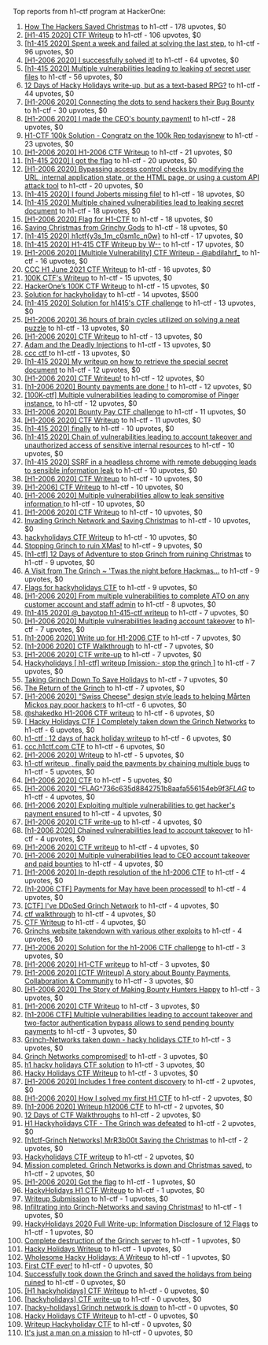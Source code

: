 Top reports from h1-ctf program at HackerOne:

1. [How The Hackers Saved Christmas](https://hackerone.com/reports/1069335) to h1-ctf - 178 upvotes, $0
2. [[H1-415 2020] CTF Writeup](https://hackerone.com/reports/776634) to h1-ctf - 106 upvotes, $0
3. [[h1-415 2020] Spent a week and failed at solving the last step.](https://hackerone.com/reports/781265) to h1-ctf - 96 upvotes, $0
4. [[H1-2006 2020] I successfully solved it!](https://hackerone.com/reports/887818) to h1-ctf - 64 upvotes, $0
5. [[h1-415 2020] Multiple vulnerabilities leading to leaking of secret user files](https://hackerone.com/reports/780036) to h1-ctf - 56 upvotes, $0
6. [12 Days of Hacky Holidays write-up, but as a text-based RPG?](https://hackerone.com/reports/1066851) to h1-ctf - 44 upvotes, $0
7. [[H1-2006 2020]  Connecting the dots to send hackers their Bug Bounty](https://hackerone.com/reports/889886) to h1-ctf - 30 upvotes, $0
8. [[H1-2006 2020] I made the CEO's bounty payment!](https://hackerone.com/reports/887816) to h1-ctf - 28 upvotes, $0
9. [H1-CTF 100k Solution - Congratz on the 100k Rep todayisnew](https://hackerone.com/reports/1216408) to h1-ctf - 23 upvotes, $0
10. [[H1-2006 2020] H1-2006 CTF Writeup](https://hackerone.com/reports/887611) to h1-ctf - 21 upvotes, $0
11. [[h1-415 2020] I got the flag](https://hackerone.com/reports/777099) to h1-ctf - 20 upvotes, $0
12. [[H1-2006 2020] Bypassing access control checks by modifying the URL, internal application state, or the HTML page, or using a custom API attack tool](https://hackerone.com/reports/895172) to h1-ctf - 20 upvotes, $0
13. [[h1-415 2020] I found Joberts missing file!](https://hackerone.com/reports/780676) to h1-ctf - 18 upvotes, $0
14. [[h1-415 2020] Multiple chained vulnerabilities lead to leaking secret document](https://hackerone.com/reports/777241) to h1-ctf - 18 upvotes, $0
15. [[H1-2006 2020] Flag for H1-CTF](https://hackerone.com/reports/888141) to h1-ctf - 18 upvotes, $0
16. [Saving Christmas from Grinchy Gods](https://hackerone.com/reports/1434017) to h1-ctf - 18 upvotes, $0
17. [[h1-415 2020] h1ctf{y3s_1m_c0sm1c_n0w}](https://hackerone.com/reports/781253) to h1-ctf - 17 upvotes, $0
18. [[h1-415 2020] H1-415 CTF Writeup by W--](https://hackerone.com/reports/780285) to h1-ctf - 17 upvotes, $0
19. [[H1-2006 2020] [Multiple Vulnerability] CTF Writeup - @abdilahrf_](https://hackerone.com/reports/888484) to h1-ctf - 16 upvotes, $0
20. [CCC H1 June 2021 CTF Writeup](https://hackerone.com/reports/1217114) to h1-ctf - 16 upvotes, $0
21. [100K CTF's Writeup](https://hackerone.com/reports/1216591) to h1-ctf - 15 upvotes, $0
22. [HackerOne’s 100K CTF Writeup](https://hackerone.com/reports/1218708) to h1-ctf - 15 upvotes, $0
23. [Solution for hackyholiday](https://hackerone.com/reports/1065495) to h1-ctf - 14 upvotes, $500
24. [[h1-415 2020] Solution for h1415's CTF challenge](https://hackerone.com/reports/776699) to h1-ctf - 13 upvotes, $0
25. [[H1-2006 2020]  36 hours of brain cycles utilized on solving a neat puzzle](https://hackerone.com/reports/889793) to h1-ctf - 13 upvotes, $0
26. [[H1-2006 2020] CTF Writeup](https://hackerone.com/reports/888939) to h1-ctf - 13 upvotes, $0
27. [Adam and the  Deadly  Injections](https://hackerone.com/reports/1217702) to h1-ctf - 13 upvotes, $0
28. [ccc ctf ](https://hackerone.com/reports/1216085) to h1-ctf - 13 upvotes, $0
29. [[h1-415 2020] My writeup on how to retrieve the special secret document](https://hackerone.com/reports/776684) to h1-ctf - 12 upvotes, $0
30. [[H1-2006 2020] CTF Writeup!](https://hackerone.com/reports/889293) to h1-ctf - 12 upvotes, $0
31. [[h1-2006 2020] Bounty payments are done !](https://hackerone.com/reports/895824) to h1-ctf - 12 upvotes, $0
32. [[100K-ctf] Multiple vulnerabilities leading to compromise of Pinger instance.](https://hackerone.com/reports/1215867) to h1-ctf - 12 upvotes, $0
33. [[H1-2006 2020] Bounty Pay CTF challenge](https://hackerone.com/reports/895798) to h1-ctf - 11 upvotes, $0
34. [[H1-2006 2020] CTF Writeup](https://hackerone.com/reports/893305) to h1-ctf - 11 upvotes, $0
35. [[h1-415 2020] finally](https://hackerone.com/reports/779910) to h1-ctf - 10 upvotes, $0
36. [[h1-415 2020] Chain of vulnerabilities leading to account takeover and unauthorized access of sensitive internal resources](https://hackerone.com/reports/781281) to h1-ctf - 10 upvotes, $0
37. [[h1-415 2020] SSRF in a headless chrome with remote debugging leads to sensible information leak](https://hackerone.com/reports/781295) to h1-ctf - 10 upvotes, $0
38. [[H1-2006 2020]   CTF Writeup](https://hackerone.com/reports/887766) to h1-ctf - 10 upvotes, $0
39. [[H1-2006] CTF Writeup](https://hackerone.com/reports/895778) to h1-ctf - 10 upvotes, $0
40. [[H1-2006 2020] Multiple vulnerabilities allow to leak sensitive information ](https://hackerone.com/reports/895202) to h1-ctf - 10 upvotes, $0
41. [[H1-2006 2020] CTF Writeup](https://hackerone.com/reports/888253) to h1-ctf - 10 upvotes, $0
42. [Invading Grinch Network and Saving Christmas](https://hackerone.com/reports/1065829) to h1-ctf - 10 upvotes, $0
43. [hackyholidays CTF Writeup](https://hackerone.com/reports/1069080) to h1-ctf - 10 upvotes, $0
44. [Stopping Grinch to ruin XMas!](https://hackerone.com/reports/1065485) to h1-ctf - 9 upvotes, $0
45. [[h1-ctf] 12 Days of Adventure to stop Grinch from ruining Christmas](https://hackerone.com/reports/1067087) to h1-ctf - 9 upvotes, $0
46. [A Visit from The Grinch ~ 'Twas the night before Hackmas...](https://hackerone.com/reports/1067912) to h1-ctf - 9 upvotes, $0
47. [Flags for hackyholidays CTF](https://hackerone.com/reports/1065516) to h1-ctf - 9 upvotes, $0
48. [[H1-2006 2020] From multiple vulnerabilities to complete ATO on any customer account and staff admin](https://hackerone.com/reports/894863) to h1-ctf - 8 upvotes, $0
49. [[h1-415 2020] @_bayotop h1-415-ctf writeup](https://hackerone.com/reports/779113) to h1-ctf - 7 upvotes, $0
50. [[H1-2006 2020]  Multiple vulnerabilities leading account takeover](https://hackerone.com/reports/887700) to h1-ctf - 7 upvotes, $0
51. [[h1-2006 2020] Write up for H1-2006 CTF](https://hackerone.com/reports/895772) to h1-ctf - 7 upvotes, $0
52. [[h1-2006 2020] CTF Walkthrough](https://hackerone.com/reports/895780) to h1-ctf - 7 upvotes, $0
53. [[H1-2006 2020] CTF write-up](https://hackerone.com/reports/894604) to h1-ctf - 7 upvotes, $0
54. [Hackyholidays [ h1-ctf] writeup [mission:- stop the grinch ]](https://hackerone.com/reports/1069396) to h1-ctf - 7 upvotes, $0
55. [Taking Grinch Down To Save Holidays](https://hackerone.com/reports/1067037) to h1-ctf - 7 upvotes, $0
56. [The Return of the Grinch](https://hackerone.com/reports/1433581) to h1-ctf - 7 upvotes, $0
57. [[H1-2006 2020]  "Swiss Cheese" design style leads to helping Mårten Mickos pay poor hackers](https://hackerone.com/reports/890272) to h1-ctf - 6 upvotes, $0
58. [@shakedko H1-2006 CTF writeup](https://hackerone.com/reports/894623) to h1-ctf - 6 upvotes, $0
59. [[ Hacky Holidays CTF ] Completely taken down the Grinch Networks](https://hackerone.com/reports/1066914) to h1-ctf - 6 upvotes, $0
60. [h1-ctf : 12 days of hack holiday writeup](https://hackerone.com/reports/1069175) to h1-ctf - 6 upvotes, $0
61. [ccc.h1ctf.com CTF](https://hackerone.com/reports/1215919) to h1-ctf - 6 upvotes, $0
62. [[H1-2006 2020] Writeup](https://hackerone.com/reports/894170) to h1-ctf - 5 upvotes, $0
63. [h1-ctf writeup , finally paid the payments by chaining multiple bugs](https://hackerone.com/reports/894110) to h1-ctf - 5 upvotes, $0
64. [[H1-2006 2020] CTF](https://hackerone.com/reports/887993) to h1-ctf - 5 upvotes, $0
65. [[H1-2006 2020]  ^FLAG^736c635d8842751b8aafa556154eb9f3$FLAG$](https://hackerone.com/reports/888331) to h1-ctf - 4 upvotes, $0
66. [[H1-2006 2020] Exploiting multiple vulnerabilities to get hacker's payment ensured](https://hackerone.com/reports/894949) to h1-ctf - 4 upvotes, $0
67. [[H1-2006 2020] CTF write-up](https://hackerone.com/reports/890555) to h1-ctf - 4 upvotes, $0
68. [[h1-2006 2020]  Chained vulnerabilities lead to account takeover](https://hackerone.com/reports/895650) to h1-ctf - 4 upvotes, $0
69. [[H1-2006 2020] CTF writeup](https://hackerone.com/reports/892632) to h1-ctf - 4 upvotes, $0
70. [[H1-2006 2020]  Multiple vulnerabilities lead to CEO account takeover and paid bounties](https://hackerone.com/reports/890196) to h1-ctf - 4 upvotes, $0
71. [[H1-2006 2020] In-depth resolution of the h1-2006 CTF](https://hackerone.com/reports/894174) to h1-ctf - 4 upvotes, $0
72. [[h1-2006 CTF] Payments for May have been processed!](https://hackerone.com/reports/894165) to h1-ctf - 4 upvotes, $0
73. [[CTF] I've DDoSed Grinch Network](https://hackerone.com/reports/1065493) to h1-ctf - 4 upvotes, $0
74. [ctf walkthrough](https://hackerone.com/reports/1065468) to h1-ctf - 4 upvotes, $0
75. [CTF Writeup](https://hackerone.com/reports/1066233) to h1-ctf - 4 upvotes, $0
76. [Grinchs website takendown with various other exploits](https://hackerone.com/reports/1069034) to h1-ctf - 4 upvotes, $0
77. [[H1-2006 2020] Solution for the h1-2006 CTF challenge](https://hackerone.com/reports/891093) to h1-ctf - 3 upvotes, $0
78. [[H1-2006 2020]  H1-CTF writeup](https://hackerone.com/reports/887889) to h1-ctf - 3 upvotes, $0
79. [[H1-2006 2020] [CTF Writeup] A story about Bounty Payments, Collaboration & Community](https://hackerone.com/reports/892337) to h1-ctf - 3 upvotes, $0
80. [[H1-2006 2020]  The Story of Making Bounty Hunters Happy](https://hackerone.com/reports/889333) to h1-ctf - 3 upvotes, $0
81. [[H1-2006 2020] CTF Writeup](https://hackerone.com/reports/893395) to h1-ctf - 3 upvotes, $0
82. [[h1-2006 CTF] Multiple vulnerabilities leading to account takeover and two-factor authentication bypass allows to send pending bounty payments](https://hackerone.com/reports/895722) to h1-ctf - 3 upvotes, $0
83. [Grinch-Networks taken down - hacky holidays CTF ](https://hackerone.com/reports/1069189) to h1-ctf - 3 upvotes, $0
84. [Grinch Networks compromised!](https://hackerone.com/reports/1066504) to h1-ctf - 3 upvotes, $0
85. [h1 hacky holidays CTF solution](https://hackerone.com/reports/1065517) to h1-ctf - 3 upvotes, $0
86. [Hacky Holidays CTF Writeup](https://hackerone.com/reports/1066801) to h1-ctf - 3 upvotes, $0
87. [[H1-2006 2020]  Includes 1 free content discovery](https://hackerone.com/reports/894198) to h1-ctf - 2 upvotes, $0
88. [[H1-2006 2020] How I solved my first H1 CTF](https://hackerone.com/reports/895587) to h1-ctf - 2 upvotes, $0
89. [[h1-2006 2020]  Writeup h12006 CTF](https://hackerone.com/reports/895795) to h1-ctf - 2 upvotes, $0
90. [12 Days of CTF Walkthroughs](https://hackerone.com/reports/1068433) to h1-ctf - 2 upvotes, $0
91. [H1 Hackyholidays CTF - The Grinch was defeated](https://hackerone.com/reports/1069467) to h1-ctf - 2 upvotes, $0
92. [[h1ctf-Grinch Networks] MrR3b00t Saving the Christmas](https://hackerone.com/reports/1068934) to h1-ctf - 2 upvotes, $0
93. [Hackyholidays CTF writeup](https://hackerone.com/reports/1065583) to h1-ctf - 2 upvotes, $0
94. [Mission completed. Grinch Networks is down and Christmas saved.](https://hackerone.com/reports/1067090) to h1-ctf - 2 upvotes, $0
95. [[H1-2006 2020]  Got the flag](https://hackerone.com/reports/887744) to h1-ctf - 1 upvotes, $0
96. [HackyHolidays H1 CTF Writeup](https://hackerone.com/reports/1068881) to h1-ctf - 1 upvotes, $0
97. [Writeup Submission](https://hackerone.com/reports/1068880) to h1-ctf - 1 upvotes, $0
98. [Infiltrating into Grinch-Networks and saving Christmas!](https://hackerone.com/reports/1069141) to h1-ctf - 1 upvotes, $0
99. [HackyHolidays 2020 Full Write-up: Information Disclosure of 12 Flags](https://hackerone.com/reports/1068434) to h1-ctf - 1 upvotes, $0
100. [Complete destruction of the Grinch server](https://hackerone.com/reports/1065885) to h1-ctf - 1 upvotes, $0
101. [Hacky Holidays Writeup](https://hackerone.com/reports/1067835) to h1-ctf - 1 upvotes, $0
102. [Wholesome Hacky Holidays: A Writeup](https://hackerone.com/reports/1066135) to h1-ctf - 1 upvotes, $0
103. [First CTF ever!](https://hackerone.com/reports/1069263) to h1-ctf - 0 upvotes, $0
104. [Successfully took down the Grinch and saved the holidays from being ruined](https://hackerone.com/reports/1067530) to h1-ctf - 0 upvotes, $0
105. [[H1 hackyholidays] CTF Writeup](https://hackerone.com/reports/1069171) to h1-ctf - 0 upvotes, $0
106. [[hackyholidays] CTF write-up](https://hackerone.com/reports/1069376) to h1-ctf - 0 upvotes, $0
107. [[hacky-holidays] Grinch network is down](https://hackerone.com/reports/1066206) to h1-ctf - 0 upvotes, $0
108. [Hacky Holidays CTF Writeup](https://hackerone.com/reports/1066007) to h1-ctf - 0 upvotes, $0
109. [Writeup Hackyholiday CTF](https://hackerone.com/reports/1065731) to h1-ctf - 0 upvotes, $0
110. [It's just a man on a mission](https://hackerone.com/reports/1069388) to h1-ctf - 0 upvotes, $0
